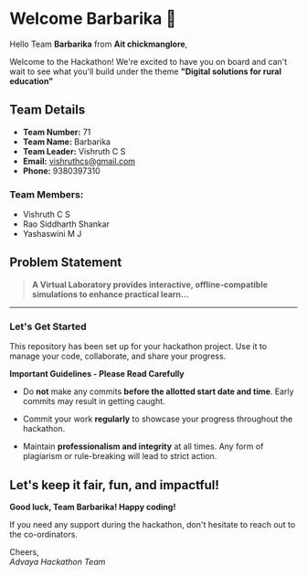 # Welcome Barbarika 👋

Hello Team **Barbarika** from **Ait chickmanglore**,

Welcome to the Hackathon! We're excited to have you on board and can't wait to see what you'll build under the theme **"Digital solutions for rural education"** 

## Team Details

- **Team Number:** 71  
- **Team Name:** Barbarika
- **Team Leader:** Vishruth C S  
- **Email:** vishruthcs@gmail.com  
- **Phone:** 9380397310  

### Team Members:
- Vishruth C S 
- Rao Siddharth Shankar 
- Yashaswini M J 

## Problem Statement

> **A Virtual Laboratory provides interactive, offline-compatible simulations to enhance practical learn...**

---

### Let's Get Started 

This repository has been set up for your hackathon project. Use it to manage your code, collaborate, and share your progress.

**Important Guidelines - Please Read Carefully**

- Do **not** make any commits **before the allotted start date and time**. Early commits may result in getting caught.
- Commit your work **regularly** to showcase your progress throughout the hackathon.

- Maintain **professionalism and integrity** at all times. Any form of plagiarism or rule-breaking will lead to strict action.

Let's keep it fair, fun, and impactful! 
---

**Good luck, Team Barbarika! Happy coding!**

If you need any support during the hackathon, don't hesitate to reach out to the co-ordinators.

Cheers,  
_Advaya Hackathon Team_